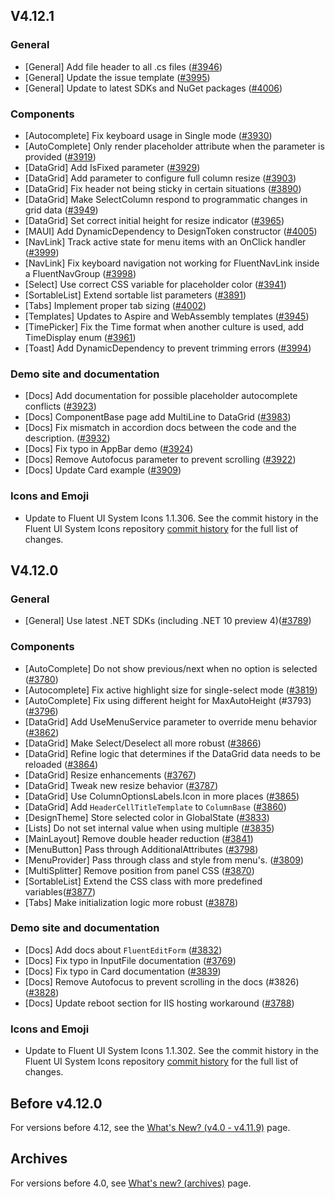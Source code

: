 ## V4.12.1

### General
- \[General\] Add file header to all .cs files ([#3946](https://github.com/microsoft/fluentui-blazor/pull/3946))
- \[General\] Update the issue template ([#3995](https://github.com/microsoft/fluentui-blazor/pull/3995))
- \[General\] Update to latest SDKs and NuGet packages ([#4006](https://github.com/microsoft/fluentui-blazor/pull/4006))

### Components
- \[Autocomplete\] Fix keyboard usage in Single mode ([#3930](https://github.com/microsoft/fluentui-blazor/pull/3930))
- \[AutoComplete\] Only render placeholder attribute when the parameter is provided ([#3919](https://github.com/microsoft/fluentui-blazor/pull/3919))
- \[DataGrid\] Add IsFixed parameter ([#3929](https://github.com/microsoft/fluentui-blazor/pull/3929))
- \[DataGrid\] Add parameter to configure full column resize ([#3903](https://github.com/microsoft/fluentui-blazor/pull/3903))
- \[DataGrid\] Fix header not being sticky in certain situations ([#3890](https://github.com/microsoft/fluentui-blazor/pull/3890))
- \[DataGrid\] Make SelectColumn respond to programmatic changes in grid data ([#3949](https://github.com/microsoft/fluentui-blazor/pull/3949))
- \[DataGrid\] Set correct initial height for resize indicator ([#3965](https://github.com/microsoft/fluentui-blazor/pull/3965))
- \[MAUI\] Add DynamicDependency to DesignToken constructor ([#4005](https://github.com/microsoft/fluentui-blazor/pull/4005))
- \[NavLink\] Track active state for menu items with an OnClick handler ([#3999](https://github.com/microsoft/fluentui-blazor/pull/3999))
- \[NavLink\] Fix keyboard navigation not working for FluentNavLink inside a FluentNavGroup ([#3998](https://github.com/microsoft/fluentui-blazor/pull/3998))
- \[Select\] Use correct CSS variable for placeholder color ([#3941](https://github.com/microsoft/fluentui-blazor/pull/3941))
- \[SortableList\] Extend sortable list parameters ([#3891](https://github.com/microsoft/fluentui-blazor/pull/3891))
- \[Tabs\] Implement proper tab sizing ([#4002](https://github.com/microsoft/fluentui-blazor/pull/4002))
- \[Templates\] Updates to Aspire and WebAssembly templates ([#3945](https://github.com/microsoft/fluentui-blazor/pull/3945))
- \[TimePicker\] Fix the Time format when another culture is used, add TimeDisplay enum ([#3961](https://github.com/microsoft/fluentui-blazor/pull/3961))
- \[Toast\] Add DynamicDependency to prevent trimming errors ([#3994](https://github.com/microsoft/fluentui-blazor/pull/3994))

### Demo site and documentation
- \[Docs\] Add documentation for possible placeholder autocomplete conflicts ([#3923](https://github.com/microsoft/fluentui-blazor/pull/3923))
- \[Docs\] ComponentBase page add MultiLine to DataGrid ([#3983](https://github.com/microsoft/fluentui-blazor/pull/3983))
- \[Docs\] Fix mismatch in accordion docs between the code and the description. ([#3932](https://github.com/microsoft/fluentui-blazor/pull/3932))
- \[Docs\] Fix typo in AppBar demo ([#3924](https://github.com/microsoft/fluentui-blazor/pull/3924))
- \[Docs\] Remove Autofocus parameter to prevent scrolling ([#3922](https://github.com/microsoft/fluentui-blazor/pull/3922))
- \[Docs\] Update Card example ([#3909](https://github.com/microsoft/fluentui-blazor/pull/3909))
 
### Icons and Emoji
- Update to Fluent UI System Icons 1.1.306.
    See the commit history in the Fluent UI System Icons repository [commit history](https://github.com/microsoft/fluentui-system-icons/commits/main/) for the full list of changes.

## V4.12.0

### General
- \[General\] Use latest .NET SDKs (including .NET 10 preview 4)([#3789](https://github.com/microsoft/fluentui-blazor/pull/3789))

### Components
- \[AutoComplete\] Do not show previous/next when no option is selected ([#3780](https://github.com/microsoft/fluentui-blazor/pull/3780))
- \[Autocomplete\] Fix active highlight size for single-select mode ([#3819](https://github.com/microsoft/fluentui-blazor/pull/3819))
- \[AutoComplete\] Fix using different height for MaxAutoHeight (#3793) ([#3796](https://github.com/microsoft/fluentui-blazor/pull/3796))
- \[DataGrid\] Add UseMenuService parameter to override menu behavior ([#3862](https://github.com/microsoft/fluentui-blazor/pull/3862))
- \[DataGrid\] Make Select/Deselect all more robust ([#3866](https://github.com/microsoft/fluentui-blazor/pull/3866))
- \[DataGrid\] Refine logic that determines if the DataGrid data needs to be reloaded ([#3864](https://github.com/microsoft/fluentui-blazor/pull/3864))
- \[DataGrid\] Resize enhancements ([#3767](https://github.com/microsoft/fluentui-blazor/pull/3767))
- \[DataGrid\] Tweak new resize behavior ([#3787](https://github.com/microsoft/fluentui-blazor/pull/3787))
- \[DataGrid\] Use ColumnOptionsLabels.Icon in more places ([#3865](https://github.com/microsoft/fluentui-blazor/pull/3865))
- \[DataGrid\] Add `HeaderCellTitleTemplate` to `ColumnBase` ([#3860](https://github.com/microsoft/fluentui-blazor/pull/3860))
- \[DesignTheme\] Store selected color in GlobalState ([#3833](https://github.com/microsoft/fluentui-blazor/pull/3833))
- \[Lists\] Do not set internal value when using multiple ([#3835](https://github.com/microsoft/fluentui-blazor/pull/3835))
- \[MainLayout\] Remove double header reduction ([#3841](https://github.com/microsoft/fluentui-blazor/pull/3841))
- \[MenuButton\] Pass through AdditionalAttributes ([#3798](https://github.com/microsoft/fluentui-blazor/pull/3798))
- \[MenuProvider\] Pass through class and style from menu's. ([#3809](https://github.com/microsoft/fluentui-blazor/pull/3809))
- \[MultiSplitter\] Remove position from panel CSS ([#3870](https://github.com/microsoft/fluentui-blazor/pull/3870))
- \[SortableList\] Extend the CSS class with more predefined variables([#3877](https://github.com/microsoft/fluentui-blazor/pull/3877))
- \[Tabs\] Make initialization logic more robust ([#3878](https://github.com/microsoft/fluentui-blazor/pull/3878))

### Demo site and documentation
- \[Docs\] Add docs about `FluentEditForm` ([#3832](https://github.com/microsoft/fluentui-blazor/pull/3832))
- \[Docs\] Fix typo in InputFile documentation ([#3769](https://github.com/microsoft/fluentui-blazor/pull/3769))
- \[Docs\] Fix typo in Card documentation ([#3839](https://github.com/microsoft/fluentui-blazor/pull/3839))
- \[Docs\] Remove Autofocus to prevent scrolling in the docs (#3826) ([#3828](https://github.com/microsoft/fluentui-blazor/pull/3828))
- \[Docs\] Update reboot section for IIS hosting workaround ([#3788](https://github.com/microsoft/fluentui-blazor/pull/3788))

### Icons and Emoji
- Update to Fluent UI System Icons 1.1.302.
    See the commit history in the Fluent UI System Icons repository [commit history](https://github.com/microsoft/fluentui-system-icons/commits/main/) for the full list of changes.


## Before v4.12.0
For versions before 4.12, see the [What's New? (v4.0 - v4.11.9)](https://www.fluentui-blaor.net/WhatsNew-Before412) page.

## Archives
For versions before 4.0, see [What's new? (archives)](/WhatsNew-Archive) page.
